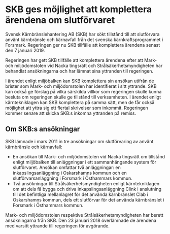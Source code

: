 # SKB ges möjlighet att komplettera ärendena om slutförvaret

Svensk Kärnbränslehantering AB (SKB) har sökt tillstånd till att slutförvara använt kärnbränsle och kärnavfall från det svenska kärnkraftsprogrammet i Forsmark. Regeringen ger nu SKB tillfälle att komplettera ärendena senast den 7 januari 2019.

Regeringen har gett SKB tillfälle att komplettera ärendena efter att Mark- och miljödomstolen vid Nacka tingsrätt och Strålsäkerhetsmyndigheten har behandlat ansökningarna och har lämnat sina yttranden till regeringen.

I ärendet enligt miljöbalken kan SKB komplettera sin ansökan utifrån de brister som Mark- och miljödomstolen har identifierat i sitt yttrande. SKB kan också ge förslag på vilka särskilda villkor som regeringen skulle kunna besluta om regeringen skulle ge tillstånd till verksamheten. I ärendet enligt kärntekniklagen kan SKB komplettera på samma sätt, men de får också möjlighet att yttra sig ett flertal skrivelser som inkommit. Regeringen kommer senare att skicka SKB:s inkomna yttranden på remiss.

## Om SKB:s ansökningar

SKB lämnade i mars 2011 in tre ansökningar om slutförvaring av använt kärnbränsle och kärnavfall:

* En ansökan till Mark- och miljödomstolen vid Nacka tingsrätt om tillstånd enligt miljöbalken till anläggningar i ett sammanhängande system för slutförvaret. Ansökan omfattar två anläggningar: en inkapslingsanläggning i Oskarshamns kommun och en slutförvarsanläggning i Forsmark i Östhammars kommun.
* Två ansökningar till Strålsäkerhetsmyndigheten enligt kärntekniklagen om att dels få bygga och driva inkapslingsanläggning Clink i anslutning till det befintliga mellanlagret för det använda kärnbränslet Clab i Oskarshamns kommun, dels ett slutförvar för det använda kärnbränslet i Forsmark i Östhammars kommun.

Mark- och miljödomstolen respektive Strålsäkerhetsmyndigheten har berett ansökningarna från SKB. Den 23 januari 2018 överlämnade de ärendena med varsitt yttrande till regeringen för avgörande.
